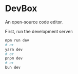 # DevBox

An open-source code editor.


First, run the development server:

```bash
npm run dev
# or
yarn dev
# or
pnpm dev
# or
bun dev
```

